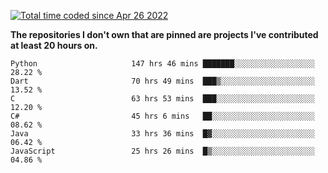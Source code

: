 <a href="https://wakatime.com/@9797ee4f-4108-45bb-8fc2-b36b9c1a1c89"><img src="https://wakatime.com/badge/user/9797ee4f-4108-45bb-8fc2-b36b9c1a1c89.svg?style=for-the-badge" alt="Total time coded since Apr 26 2022" /></a>

**The repositories I don't own that are pinned are projects I've contributed at least 20 hours on.**

<!--START_SECTION:waka-->

```text
Python                     147 hrs 46 mins ███████░░░░░░░░░░░░░░░░░░   28.22 %
Dart                       70 hrs 49 mins  ███▒░░░░░░░░░░░░░░░░░░░░░   13.52 %
C                          63 hrs 53 mins  ███░░░░░░░░░░░░░░░░░░░░░░   12.20 %
C#                         45 hrs 6 mins   ██░░░░░░░░░░░░░░░░░░░░░░░   08.62 %
Java                       33 hrs 36 mins  █▓░░░░░░░░░░░░░░░░░░░░░░░   06.42 %
JavaScript                 25 hrs 26 mins  █▒░░░░░░░░░░░░░░░░░░░░░░░   04.86 %
```

<!--END_SECTION:waka-->
